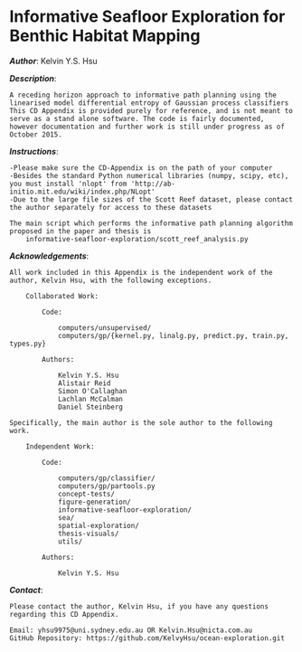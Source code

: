# Informative Seafloor Exploration for Benthic Habitat Mapping

***Author***: Kelvin Y.S. Hsu


***Description***:

	A receding horizon approach to informative path planning using the linearised model differential entropy of Gaussian process classifiers
	This CD Appendix is provided purely for reference, and is not meant to serve as a stand alone software. The code is fairly documented, however documentation and further work is still under progress as of October 2015.


***Instructions***:

	-Please make sure the CD-Appendix is on the path of your computer
	-Besides the standard Python numerical libraries (numpy, scipy, etc), you must install 'nlopt' from 'http://ab-initio.mit.edu/wiki/index.php/NLopt'
	-Due to the large file sizes of the Scott Reef dataset, please contact the author separately for access to these datasets

	The main script which performs the informative path planning algorithm proposed in the paper and thesis is
		informative-seafloor-exploration/scott_reef_analysis.py

***Acknowledgements***:

	All work included in this Appendix is the independent work of the author, Kelvin Hsu, with the following exceptions.

		Collaborated Work: 

			Code:

				computers/unsupervised/
				computers/gp/{kernel.py, linalg.py, predict.py, train.py, types.py}

			Authors:

				Kelvin Y.S. Hsu
				Alistair Reid
				Simon O'Callaghan
				Lachlan McCalman
				Daniel Steinberg

	Specifically, the main author is the sole author to the following work.

		Independent Work:

			Code:

				computers/gp/classifier/
				computers/gp/partools.py
				concept-tests/
				figure-generation/
				informative-seafloor-exploration/
				sea/
				spatial-exploration/
				thesis-visuals/
				utils/

			Authors:

				Kelvin Y.S. Hsu


***Contact***:

	Please contact the author, Kelvin Hsu, if you have any questions regarding this CD Appendix.

	Email: yhsu9975@uni.sydney.edu.au OR Kelvin.Hsu@nicta.com.au
	GitHub Repository: https://github.com/KelvyHsu/ocean-exploration.git